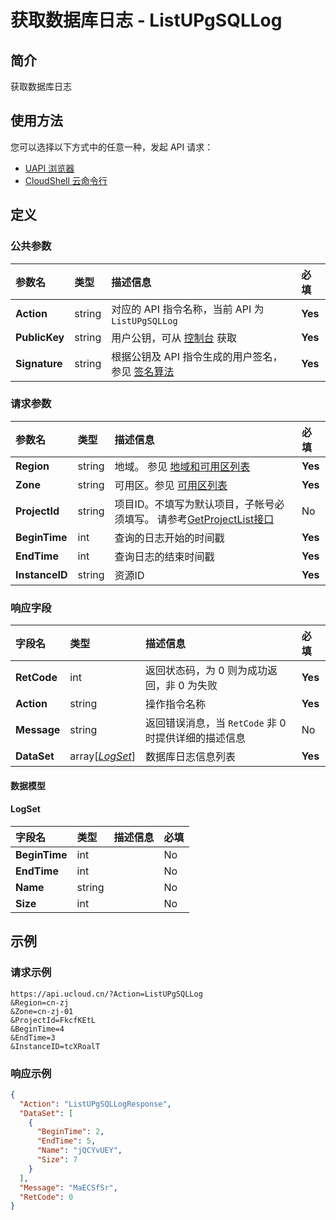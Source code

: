 # 获取数据库日志 - ListUPgSQLLog

## 简介

获取数据库日志






## 使用方法

您可以选择以下方式中的任意一种，发起 API 请求：
- [UAPI 浏览器](https://console.ucloud.cn/uapi/detail?id=ListUPgSQLLog)
- [CloudShell 云命令行](https://shell.ucloud.cn/)


## 定义

### 公共参数

| 参数名 | 类型 | 描述信息 | 必填 |
|:---|:---|:---|:---|
| **Action**     | string  | 对应的 API 指令名称，当前 API 为 `ListUPgSQLLog`                        | **Yes** |
| **PublicKey**  | string  | 用户公钥，可从 [控制台](https://console.ucloud.cn/uapi/apikey) 获取                                             | **Yes** |
| **Signature**  | string  | 根据公钥及 API 指令生成的用户签名，参见 [签名算法](api/summary/signature.md)  | **Yes** |

### 请求参数

| 参数名 | 类型 | 描述信息 | 必填 |
|:---|:---|:---|:---|
| **Region** | string | 地域。 参见 [地域和可用区列表](https://docs.ucloud.cn/api/summary/regionlist) |**Yes**|
| **Zone** | string | 可用区。参见 [可用区列表](https://docs.ucloud.cn/api/summary/regionlist) |**Yes**|
| **ProjectId** | string | 项目ID。不填写为默认项目，子帐号必须填写。 请参考[GetProjectList接口](https://docs.ucloud.cn/api/summary/get_project_list) |No|
| **BeginTime** | int | 查询的日志开始的时间戳 |**Yes**|
| **EndTime** | int | 查询日志的结束时间戳 |**Yes**|
| **InstanceID** | string | 资源ID |**Yes**|

### 响应字段

| 字段名 | 类型 | 描述信息 | 必填 |
|:---|:---|:---|:---|
| **RetCode** | int | 返回状态码，为 0 则为成功返回，非 0 为失败 |**Yes**|
| **Action** | string | 操作指令名称 |**Yes**|
| **Message** | string | 返回错误消息，当 `RetCode` 非 0 时提供详细的描述信息 |No|
| **DataSet** | array[[*LogSet*](#LogSet)] | 数据库日志信息列表 |**Yes**|

#### 数据模型


#### LogSet

| 字段名 | 类型 | 描述信息 | 必填 |
|:---|:---|:---|:---|
| **BeginTime** | int |  |No|
| **EndTime** | int |  |No|
| **Name** | string |  |No|
| **Size** | int |  |No|

## 示例

### 请求示例
    
```
https://api.ucloud.cn/?Action=ListUPgSQLLog
&Region=cn-zj
&Zone=cn-zj-01
&ProjectId=FkcfKEtL
&BeginTime=4
&EndTime=3
&InstanceID=tcXRoalT
```

### 响应示例
    
```json
{
  "Action": "ListUPgSQLLogResponse",
  "DataSet": [
    {
      "BeginTime": 2,
      "EndTime": 5,
      "Name": "jQCYvUEY",
      "Size": 7
    }
  ],
  "Message": "MaECSfSr",
  "RetCode": 0
}
```





